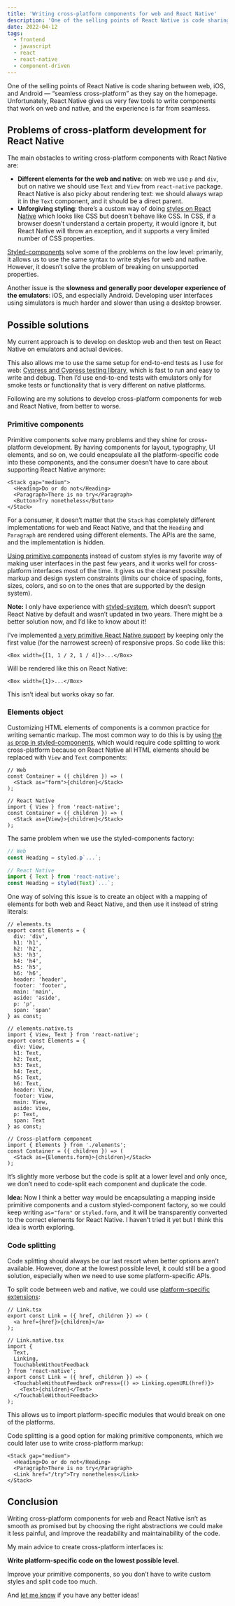 ```yaml
---
title: 'Writing cross-platform components for web and React Native'
description: 'One of the selling points of React Native is code sharing between web, iOS, and Android — “seamless cross-platform” as they say on the homepage. Unfortunately, React Native gives us very few tools to write components that work on web and native, and the experience is far from seamless.'
date: 2022-04-12
tags:
  - frontend
  - javascript
  - react
  - react-native
  - component-driven
---
```


One of the selling points of React Native is code sharing between web, iOS, and Android — “seamless cross-platform” as they say on the homepage. Unfortunately, React Native gives us very few tools to write components that work on web and native, and the experience is far from seamless.

## Problems of cross-platform development for React Native

The main obstacles to writing cross-platform components with React Native are:

- **Different elements for the web and native**: on web we use `p` and `div`, but on native we should use `Text` and `View` from `react-native` package. React Native is also picky about rendering text: we should always wrap it in the `Text` component, and it should be a direct parent.
- **Unforgiving styling**: there’s a custom way of doing [styles on React Native](https://reactnative.dev/docs/style) which looks like CSS but doesn’t behave like CSS. In CSS, if a browser doesn’t understand a certain property, it would ignore it, but React Native will throw an exception, and it supports a very limited number of CSS properties.

[Styled-components](https://styled-components.com/docs/basics#react-native) solve some of the problems on the low level: primarily, it allows us to use the same syntax to write styles for web and native. However, it doesn’t solve the problem of breaking on unsupported properties.

Another issue is the **slowness and generally poor developer experience of the emulators**: iOS, and especially Android. Developing user interfaces using simulators is much harder and slower than using a desktop browser.

## Possible solutions

My current approach is to develop on desktop web and then test on React Native on emulators and actual devices.

This also allows me to use the same setup for end-to-end tests as I use for web: [Cypress and Cypress testing library](/blog/react-testing-4-cypress/), which is fast to run and easy to write and debug. Then I’d use end-to-end tests with emulators only for smoke tests or functionality that is very different on native platforms.

Following are my solutions to develop cross-platform components for web and React Native, from better to worse.

### Primitive components

Primitive components solve many problems and they shine for cross-platform development. By having components for layout, typography, UI elements, and so on, we could encapsulate all the platform-specific code into these components, and the consumer doesn’t have to care about supporting React Native anymore:

```tsx
<Stack gap="medium">
  <Heading>Do or do not</Heading>
  <Paragraph>There is no try</Paragraph>
  <Button>Try nonetheless</Button>
</Stack>
```

For a consumer, it doesn’t matter that the `Stack` has completely different implementations for web and React Native, and that the `Heading` and `Paragraph` are rendered using different elements. The APIs are the same, and the implementation is hidden.

[Using primitive components](https://www.component-driven.dev/) instead of custom styles is my favorite way of making user interfaces in the past few years, and it works well for cross-platform interfaces most of the time. It gives us the cleanest possible markup and design system constraints (limits our choice of spacing, fonts, sizes, colors, and so on to the ones that are supported by the design system).

**Note:** I only have experience with [styled-system](https://styled-system.com/), which doesn’t support React Native by default and wasn’t updated in two years. There might be a better solution now, and I’d like to know about it!

I’ve implemented [a very primitive React Native support](https://gist.github.com/sapegin/991704a876057393efe3a3f74d4c8c47) by keeping only the first value (for the narrowest screen) of responsive props. So code like this:

```tsx
<Box width={[1, 1 / 2, 1 / 4]}>...</Box>
```

Will be rendered like this on React Native:

```tsx
<Box width={1}>...</Box>
```

This isn’t ideal but works okay so far.

### Elements object

Customizing HTML elements of components is a common practice for writing semantic markup. The most common way to do this is by using [the `as` prop in styled-components](https://styled-components.com/docs/api#as-polymorphic-prop), which would require code splitting to work cross-platform because on React Native all HTML elements should be replaced with `View` and `Text` components:

```tsx
// Web
const Container = ({ children }) => (
  <Stack as="form">{children}</Stack>
);
```

```tsx
// React Native
import { View } from 'react-native';
const Container = ({ children }) => (
  <Stack as={View}>{children}</Stack>
);
```

The same problem when we use the styled-components factory:

```ts
// Web
const Heading = styled.p`...`;

// React Native
import { Text } from 'react-native';
const Heading = styled(Text)`...`;
```

One way of solving this issue is to create an object with a mapping of elements for both web and React Native, and then use it instead of string literals:

```tsx
// elements.ts
export const Elements = {
  div: 'div',
  h1: 'h1',
  h2: 'h2',
  h3: 'h3',
  h4: 'h4',
  h5: 'h5',
  h6: 'h6',
  header: 'header',
  footer: 'footer',
  main: 'main',
  aside: 'aside',
  p: 'p',
  span: 'span'
} as const;

// elements.native.ts
import { View, Text } from 'react-native';
export const Elements = {
  div: View,
  h1: Text,
  h2: Text,
  h3: Text,
  h4: Text,
  h5: Text,
  h6: Text,
  header: View,
  footer: View,
  main: View,
  aside: View,
  p: Text,
  span: Text
} as const;

// Cross-platform component
import { Elements } from './elements';
const Container = ({ children }) => (
  <Stack as={Elements.form}>{children}</Stack>
);
```

It’s slightly more verbose but the code is split at a lower level and only once, we don’t need to code-split each component and duplicate the code.

**Idea:** Now I think a better way would be encapsulating a mapping inside primitive components and a custom styled-component factory, so we could keep writing `as="form"` or `styled.form`, and it will be transparently converted to the correct elements for React Native. I haven’t tried it yet but I think this idea is worth exploring.

### Code splitting

Code splitting should always be our last resort when better options aren’t available. However, done at the lowest possible level, it could still be a good solution, especially when we need to use some platform-specific APIs.

To split code between web and native, we could use [platform-specific extensions](https://reactnative.dev/docs/platform-specific-code#platform-specific-extensions):

```tsx
// Link.tsx
export const Link = ({ href, children }) => (
  <a href={href}>{children}</a>
);

// Link.native.tsx
import {
  Text,
  Linking,
  TouchableWithoutFeedback
} from 'react-native';
export const Link = ({ href, children }) => (
  <TouchableWithoutFeedback onPress={() => Linking.openURL(href)}>
    <Text>{children}</Text>
  </TouchableWithoutFeedback>
);
```

This allows us to import platform-specific modules that would break on one of the platforms.

Code splitting is a good option for making primitive components, which we could later use to write cross-platform markup:

```tsx
<Stack gap="medium">
  <Heading>Do or do not</Heading>
  <Paragraph>There is no try</Paragraph>
  <Link href="/try">Try nonetheless</Link>
</Stack>
```

## Conclusion

Writing cross-platform components for web and React Native isn’t as smooth as promised but by choosing the right abstractions we could make it less painful, and improve the readability and maintainability of the code.

My main advice to create cross-platform interfaces is:

**Write platform-specific code on the lowest possible level.**

Improve your primitive components, so you don’t have to write custom styles and split code too much.

And [let me know](https://twitter.com/iamsapegin) if you have any better ideas!
